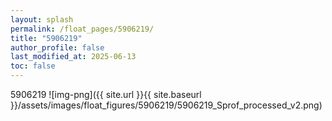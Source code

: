 ```yaml
---
layout: splash
permalink: /float_pages/5906219/
title: "5906219"
author_profile: false
last_modified_at: 2025-06-13
toc: false
---
```

 
5906219
![img-png]({{ site.url }}{{ site.baseurl }}/assets/images/float_figures/5906219/5906219_Sprof_processed_v2.png)